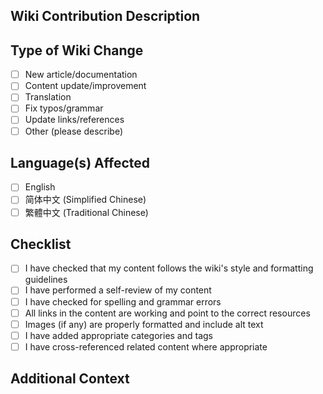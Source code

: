 ## Wiki Contribution Description

<!-- Please provide a clear description of what you're adding or changing in the wiki -->

## Type of Wiki Change

<!-- Please delete options that are not relevant. -->

- [ ] New article/documentation
- [ ] Content update/improvement
- [ ] Translation
- [ ] Fix typos/grammar
- [ ] Update links/references
- [ ] Other (please describe)

## Language(s) Affected

<!-- Check all that apply -->

- [ ] English
- [ ] 简体中文 (Simplified Chinese)
- [ ] 繁體中文 (Traditional Chinese)

## Checklist

- [ ] I have checked that my content follows the wiki's style and formatting guidelines
- [ ] I have performed a self-review of my content
- [ ] I have checked for spelling and grammar errors
- [ ] All links in the content are working and point to the correct resources
- [ ] Images (if any) are properly formatted and include alt text
- [ ] I have added appropriate categories and tags
- [ ] I have cross-referenced related content where appropriate

## Additional Context

<!-- Add any other context about your contribution here. For example:
- Sources for information
- Related articles
- Special considerations
-->
